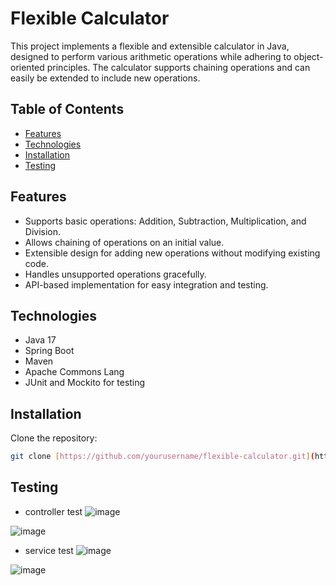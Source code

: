# Flexible Calculator

This project implements a flexible and extensible calculator in Java, designed to perform various arithmetic operations while adhering to object-oriented principles. The calculator supports chaining operations and can easily be extended to include new operations.

## Table of Contents

- [Features](#features)
- [Technologies](#technologies)
- [Installation](#installation)
- [Testing](#testing)

## Features

- Supports basic operations: Addition, Subtraction, Multiplication, and Division.
- Allows chaining of operations on an initial value.
- Extensible design for adding new operations without modifying existing code.
- Handles unsupported operations gracefully.
- API-based implementation for easy integration and testing.

## Technologies

- Java 17
- Spring Boot
- Maven
- Apache Commons Lang
- JUnit and Mockito for testing

## Installation

Clone the repository:

   ```bash
   git clone [https://github.com/yourusername/flexible-calculator.git](https://github.com/Lanceart/Java-Calculator-test)
   ```
## Testing
- controller test
![image](https://github.com/user-attachments/assets/15839e0b-6c92-476e-ae9f-f41e1a9799d6)

![image](https://github.com/user-attachments/assets/60954b89-193b-43bb-92bd-4669506ed856)

- service test
![image](https://github.com/user-attachments/assets/6316408d-2b4f-4754-acb5-c12716e2d29a)

![image](https://github.com/user-attachments/assets/996f22f8-828f-4727-be58-5b61615a5a12)
